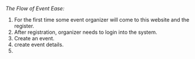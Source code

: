 *The Flow of Event Ease:*

1. For the first time some event organizer will come to this website and the register.
2. After registration, organizer needs to login into the system.
3. Create an event.
4. create event details.
5. 
